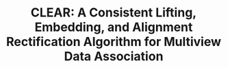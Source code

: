 ---
title: "CLEAR: A Consistent Lifting, Embedding, and Alignment Rectification Algorithm for Multiview Data Association"
authors: "Kaveh Fathian, Kasra Khosoussi, Yulun Tian, Parker Lusk, and Jonathan P How"
venue: "IEEE Transactions on Robotics (T-RO)"
year: "2020"
status: "journal"
arxiv: "https://arxiv.org/abs/1902.02256"
official_link: 
doi: ""
volume: "N/A"
number: "N/A"
pages: ""
publisher: ""
month: ""
address: ""
type: "journal"
school: "N/A"
awards: ""
notes: ""
include_on_website: false
image: "2020-fathian-clear.png"
links_to_code: "https://github.com/mit-acl/clear"
links_to_video: "https://youtu.be/RBxq9KYcgTY?si=04FHbjtrlswa3xkd"
links_to_website: ""
collection: publications
permalink: /publication/2021-tian-dc2pgo
---